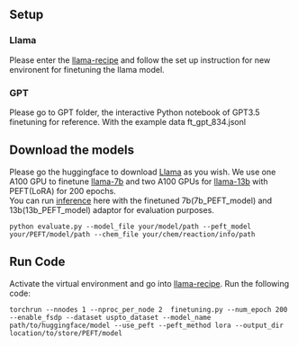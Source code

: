 ## Setup
### Llama
Please enter the [llama-recipe](https://github.com/joker-bruce/llama-recipes/tree/6c403489373e01fb03ed7bccfc5a80839bf0ce5c) and follow the set up instruction for new environent for finetuning the llama model.
### GPT
Please go to GPT folder, the interactive Python notebook of GPT3.5 finetuning for reference. With the example data ft_gpt_834.jsonl

## Download the models
Please go the huggingface to download [Llama](https://huggingface.co/meta-llama) as you wish. We use one A100 GPU to finetune [llama-7b](https://huggingface.co/meta-llama/Llama-2-7b-hf) and two A100 GPUs for [llama-13b](https://huggingface.co/meta-llama/Llama-2-13b-hf) with PEFT(LoRA) for 200 epochs.  
You can run [inference](https://github.com/joker-bruce/llama-recipes/tree/main/recipes/quickstart/finetuning) here with the finetuned 7b(7b_PEFT_model) and 13b(13b_PEFT_model) adaptor for evaluation purposes.
```
python evaluate.py --model_file your/model/path --peft_model your/PEFT/model/path --chem_file your/chem/reaction/info/path
```

## Run Code
Activate the virtual environment and go into [llama-recipe](https://github.com/joker-bruce/llama-recipes/tree/main/recipes/quickstart/finetuning). 
Run the following code:
```
torchrun --nnodes 1 --nproc_per_node 2  finetuning.py --num_epoch 200 --enable_fsdp --dataset uspto_dataset --model_name path/to/huggingface/model --use_peft --peft_method lora --output_dir location/to/store/PEFT/model
```
